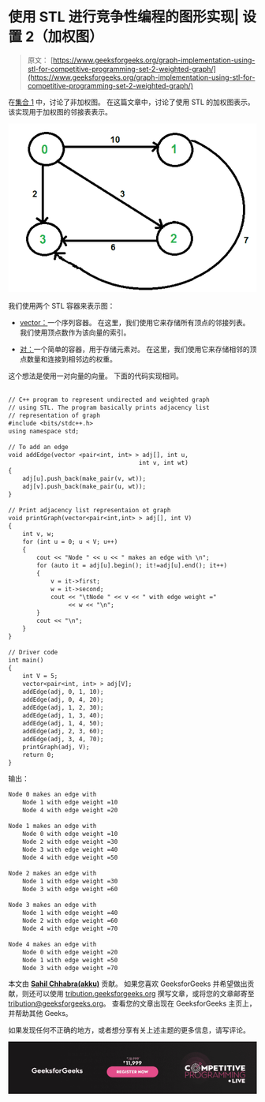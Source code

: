 # 使用 STL 进行竞争性编程的图形实现| 设置 2（加权图）

> 原文： [https://www.geeksforgeeks.org/graph-implementation-using-stl-for-competitive-programming-set-2-weighted-graph/](https://www.geeksforgeeks.org/graph-implementation-using-stl-for-competitive-programming-set-2-weighted-graph/)

在[集合 1](https://www.geeksforgeeks.org/graph-representation-using-stl-for-competitive-programming-set-1-dfs-of-unweighted-and-undirected/) 中，讨论了非加权图。 在这篇文章中，讨论了使用 STL 的加权图表示。 该实现用于加权图的邻接表表示。

![graph-stl](img/891edf22b79b6d7f0e1033b3df3464d0.png)

我们使用两个 STL 容器来表示图：

*   [vector：](http://quiz.geeksforgeeks.org/vector-sequence-containers-the-c-standard-template-library-stl-set-1/)一个序列容器。 在这里，我们使用它来存储所有顶点的邻接列表。 我们使用顶点数作为该向量的索引。

*   [对：](http://quiz.geeksforgeeks.org/pair-simple-containers-the-c-standard-template-library-stl/)一个简单的容器，用于存储元素对。 在这里，我们使用它来存储相邻的顶点数量和连接到相邻边的权重。

这个想法是使用一对向量的向量。 下面的代码实现相同。

```

// C++ program to represent undirected and weighted graph 
// using STL. The program basically prints adjacency list 
// representation of graph 
#include <bits/stdc++.h> 
using namespace std; 

// To add an edge 
void addEdge(vector <pair<int, int> > adj[], int u, 
                                     int v, int wt) 
{ 
    adj[u].push_back(make_pair(v, wt)); 
    adj[v].push_back(make_pair(u, wt)); 
} 

// Print adjacency list representaion ot graph 
void printGraph(vector<pair<int,int> > adj[], int V) 
{ 
    int v, w; 
    for (int u = 0; u < V; u++) 
    { 
        cout << "Node " << u << " makes an edge with \n"; 
        for (auto it = adj[u].begin(); it!=adj[u].end(); it++) 
        { 
            v = it->first; 
            w = it->second; 
            cout << "\tNode " << v << " with edge weight ="
                 << w << "\n"; 
        } 
        cout << "\n"; 
    } 
} 

// Driver code 
int main() 
{ 
    int V = 5; 
    vector<pair<int, int> > adj[V]; 
    addEdge(adj, 0, 1, 10); 
    addEdge(adj, 0, 4, 20); 
    addEdge(adj, 1, 2, 30); 
    addEdge(adj, 1, 3, 40); 
    addEdge(adj, 1, 4, 50); 
    addEdge(adj, 2, 3, 60); 
    addEdge(adj, 3, 4, 70); 
    printGraph(adj, V); 
    return 0; 
} 

```

输出：

```
Node 0 makes an edge with 
    Node 1 with edge weight =10
    Node 4 with edge weight =20

Node 1 makes an edge with 
    Node 0 with edge weight =10
    Node 2 with edge weight =30
    Node 3 with edge weight =40
    Node 4 with edge weight =50

Node 2 makes an edge with 
    Node 1 with edge weight =30
    Node 3 with edge weight =60

Node 3 makes an edge with 
    Node 1 with edge weight =40
    Node 2 with edge weight =60
    Node 4 with edge weight =70

Node 4 makes an edge with 
    Node 0 with edge weight =20
    Node 1 with edge weight =50
    Node 3 with edge weight =70

```

本文由 [**Sahil Chhabra(akku)**](https://practice.geeksforgeeks.org/user-profile.php?user=sahil_coder) 贡献。 如果您喜欢 GeeksforGeeks 并希望做出贡献，则还可以使用 [tribution.geeksforgeeks.org](http://www.contribute.geeksforgeeks.org) 撰写文章，或将您的文章邮寄至 tribution@geeksforgeeks.org。 查看您的文章出现在 GeeksforGeeks 主页上，并帮助其他 Geeks。

如果发现任何不正确的地方，或者想分享有关上述主题的更多信息，请写评论。

![competitive-programming-img](img/5211864e7e7a28eeeb039fa5d6073a24.png)